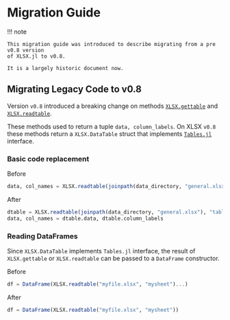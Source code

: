 # Migration Guide

!!! note

    This migration guide was introduced to describe migrating from a pre v0.8 version 
    of XLSX.jl to v0.8. 
    
    It is a largely historic document now.

## Migrating Legacy Code to v0.8

Version `v0.8` introduced a breaking change on methods [`XLSX.gettable`](@ref) and [`XLSX.readtable`](@ref).

These methods used to return a tuple `data, column_labels`.
On XLSX `v0.8` these methods return a `XLSX.DataTable` struct that implements [`Tables.jl`](https://github.com/JuliaData/Tables.jl) interface.

### Basic code replacement

Before

```julia
data, col_names = XLSX.readtable(joinpath(data_directory, "general.xlsx"), "table4")
```

After

```julia
dtable = XLSX.readtable(joinpath(data_directory, "general.xlsx"), "table4")
data, col_names = dtable.data, dtable.column_labels
```

### Reading DataFrames

Since `XLSX.DataTable` implements `Tables.jl` interface,
the result of `XLSX.gettable` or `XLSX.readtable` can be
passed to a `DataFrame` constructor.

Before

```julia
df = DataFrame(XLSX.readtable("myfile.xlsx", "mysheet")...)
```

After

```julia
df = DataFrame(XLSX.readtable("myfile.xlsx", "mysheet"))
```
